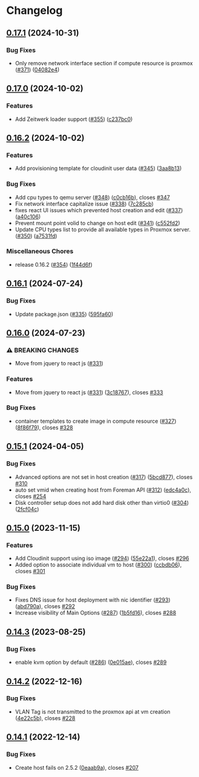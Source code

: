 # Changelog

## [0.17.1](https://github.com/theforeman/foreman_fog_proxmox/compare/v0.17.0...v0.17.1) (2024-10-31)


### Bug Fixes

* Only remove network interface section if compute resource is proxmox ([#371](https://github.com/theforeman/foreman_fog_proxmox/issues/371)) ([04082e4](https://github.com/theforeman/foreman_fog_proxmox/commit/04082e4e57573b5f708bc8945e70edca81774e12))

## [0.17.0](https://github.com/theforeman/foreman_fog_proxmox/compare/v0.16.2...v0.17.0) (2024-10-02)


### Features

* Add Zeitwerk loader support ([#355](https://github.com/theforeman/foreman_fog_proxmox/issues/355)) ([c237bc0](https://github.com/theforeman/foreman_fog_proxmox/commit/c237bc012ce5cc965ce74ad97c7ae62296e0418a))

## [0.16.2](https://github.com/theforeman/foreman_fog_proxmox/compare/v0.16.1...v0.16.2) (2024-10-02)


### Features

* Add provisioning template for cloudinit user data ([#345](https://github.com/theforeman/foreman_fog_proxmox/issues/345)) ([3aa8b13](https://github.com/theforeman/foreman_fog_proxmox/commit/3aa8b1368675bc75cb1fbf35ee6135f49e5a59a6))


### Bug Fixes

* Add cpu types to qemu server ([#348](https://github.com/theforeman/foreman_fog_proxmox/issues/348)) ([c0cb16b](https://github.com/theforeman/foreman_fog_proxmox/commit/c0cb16b584cca158ad3b1303d421fcafe04b0d12)), closes [#347](https://github.com/theforeman/foreman_fog_proxmox/issues/347)
* Fix network interface capitalize issue ([#338](https://github.com/theforeman/foreman_fog_proxmox/issues/338)) ([7c285cb](https://github.com/theforeman/foreman_fog_proxmox/commit/7c285cb6e9293d0c484d1d79e181f56a30584588))
* fixes react UI issues which prevented host creation and edit ([#337](https://github.com/theforeman/foreman_fog_proxmox/issues/337)) ([a40c106](https://github.com/theforeman/foreman_fog_proxmox/commit/a40c1061f7a5a71dd8f13279ce3ed43fb97e0d72))
* Prevent mount point volid to change on host edit ([#341](https://github.com/theforeman/foreman_fog_proxmox/issues/341)) ([c552fd2](https://github.com/theforeman/foreman_fog_proxmox/commit/c552fd20b8be20b81a25b09e173ce9f91b3eec19))
* Update CPU types list to provide all available types in Proxmox server. ([#350](https://github.com/theforeman/foreman_fog_proxmox/issues/350)) ([a7531fd](https://github.com/theforeman/foreman_fog_proxmox/commit/a7531fdcec2168567e11904db5776d03ce36b844))


### Miscellaneous Chores

* release 0.16.2 ([#354](https://github.com/theforeman/foreman_fog_proxmox/issues/354)) ([1f44d6f](https://github.com/theforeman/foreman_fog_proxmox/commit/1f44d6f92ed330f500f39db32c9cee4f96eb04f0))

## [0.16.1](https://github.com/theforeman/foreman_fog_proxmox/compare/v0.16.0...v0.16.1) (2024-07-24)


### Bug Fixes

* Update package.json ([#335](https://github.com/theforeman/foreman_fog_proxmox/issues/335)) ([595fa60](https://github.com/theforeman/foreman_fog_proxmox/commit/595fa60c04654571a2cacfb894440c63a61df45a))

## [0.16.0](https://github.com/theforeman/foreman_fog_proxmox/compare/v0.15.1...v0.16.0) (2024-07-23)


### ⚠ BREAKING CHANGES

* Move from jquery to react js ([#331](https://github.com/theforeman/foreman_fog_proxmox/issues/331))

### Features

* Move from jquery to react js ([#331](https://github.com/theforeman/foreman_fog_proxmox/issues/331)) ([3c18767](https://github.com/theforeman/foreman_fog_proxmox/commit/3c18767237c74bc61c71871506c698ab220b55a1)), closes [#333](https://github.com/theforeman/foreman_fog_proxmox/issues/333)


### Bug Fixes

* container templates to create image in compute resource ([#327](https://github.com/theforeman/foreman_fog_proxmox/issues/327)) ([8f86f79](https://github.com/theforeman/foreman_fog_proxmox/commit/8f86f79f74606be8b0ccfc6ec89f2f1b729f68f4)), closes [#328](https://github.com/theforeman/foreman_fog_proxmox/issues/328)

## [0.15.1](https://github.com/theforeman/foreman_fog_proxmox/compare/v0.15.0...v0.15.1) (2024-04-05)


### Bug Fixes

* Advanced options are not set in host creation ([#317](https://github.com/theforeman/foreman_fog_proxmox/issues/317)) ([5bcd877](https://github.com/theforeman/foreman_fog_proxmox/commit/5bcd87796a8f26725a79397904911252b5991f6f)), closes [#310](https://github.com/theforeman/foreman_fog_proxmox/issues/310)
* auto set vmid when creating host from Foreman API ([#312](https://github.com/theforeman/foreman_fog_proxmox/issues/312)) ([edc4a0c](https://github.com/theforeman/foreman_fog_proxmox/commit/edc4a0c93a5a1d5c0ed336174147a62cbc241e86)), closes [#254](https://github.com/theforeman/foreman_fog_proxmox/issues/254)
* Disk controller setup does not add hard disk other than virtio0 ([#304](https://github.com/theforeman/foreman_fog_proxmox/issues/304)) ([2fcf04c](https://github.com/theforeman/foreman_fog_proxmox/commit/2fcf04c84d2071c9ab3b15f1d4004da4e0567903))

## [0.15.0](https://github.com/theforeman/foreman_fog_proxmox/compare/v0.14.3...v0.15.0) (2023-11-15)


### Features

* Add Cloudinit support using iso image ([#294](https://github.com/theforeman/foreman_fog_proxmox/issues/294)) ([55e22a1](https://github.com/theforeman/foreman_fog_proxmox/commit/55e22a1f58c78371870a25aae9d14f62a096a42d)), closes [#296](https://github.com/theforeman/foreman_fog_proxmox/issues/296)
* Added option to associate individual vm to host ([#300](https://github.com/theforeman/foreman_fog_proxmox/issues/300)) ([ccbdb06](https://github.com/theforeman/foreman_fog_proxmox/commit/ccbdb0664d32e48aba47847a2a89bba7a2ba54f3)), closes [#301](https://github.com/theforeman/foreman_fog_proxmox/issues/301)


### Bug Fixes

* Fixes DNS issue for host deployment with nic identifier ([#293](https://github.com/theforeman/foreman_fog_proxmox/issues/293)) ([abd790a](https://github.com/theforeman/foreman_fog_proxmox/commit/abd790a7f286e4fffc4d80a4415af2a44c9baa0c)), closes [#292](https://github.com/theforeman/foreman_fog_proxmox/issues/292)
* Increase visibility of Main Options ([#287](https://github.com/theforeman/foreman_fog_proxmox/issues/287)) ([1b5fd16](https://github.com/theforeman/foreman_fog_proxmox/commit/1b5fd16f73a18adb521d661db555bcae5b20ff0c)), closes [#288](https://github.com/theforeman/foreman_fog_proxmox/issues/288)

## [0.14.3](https://github.com/theforeman/foreman_fog_proxmox/compare/v0.14.2...v0.14.3) (2023-08-25)


### Bug Fixes

* enable kvm option by default ([#286](https://github.com/theforeman/foreman_fog_proxmox/issues/286)) ([0e015ae](https://github.com/theforeman/foreman_fog_proxmox/commit/0e015ae2843d5e41a202d2bf200a6780eab5e5ad)), closes [#289](https://github.com/theforeman/foreman_fog_proxmox/issues/289)

## [0.14.2](https://github.com/theforeman/foreman_fog_proxmox/compare/v0.14.1...v0.14.2) (2022-12-16)


### Bug Fixes

* VLAN Tag is not transmitted to the proxmox api at vm creation ([4e22c5b](https://github.com/theforeman/foreman_fog_proxmox/commit/4e22c5b9e761aeb63707c184645b13fa0f7826c6)), closes [#228](https://github.com/theforeman/foreman_fog_proxmox/issues/228)

## [0.14.1](https://github.com/theforeman/foreman_fog_proxmox/compare/v0.14.0...v0.14.1) (2022-12-14)


### Bug Fixes

* Create host fails on 2.5.2 ([0eaab9a](https://github.com/theforeman/foreman_fog_proxmox/commit/0eaab9ae118e3ab7ee7b0b064c45cba1ab0438f7)), closes [#207](https://github.com/theforeman/foreman_fog_proxmox/issues/207)

